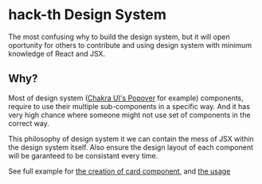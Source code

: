 hack-th Design System
===

The most confusing why to build the design system, but it will open oportunity for others to contribute and using design system with minimum knowledge of React and JSX.

Why?
---

Most of design system ([Chakra UI's Popover](https://chakra-ui.com/docs/components/popover) for example) components, require to use their multiple sub-components in a specific way. And it has very high chance where someone might not use set of components in the correct way.

This philosophy of design system it we can contain the mess of JSX within the design system itself. Also ensure the design layout of each component will be garanteed to be consistant every time.

See full example for [the creation of card component](./card.tsx), and [the usage](../components/project.ts)
